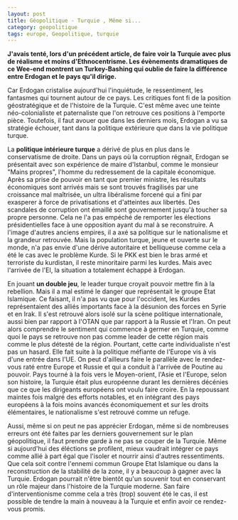```yaml
---
layout: post
title: Géopolitique - Turquie , Même si...
category: geopolitique
tags: europe, Geopolitique, turquie
---
```

**J'avais tenté, lors d'un précédent article, de faire voir la Turquie avec plus de réalisme et moins d'Ethnocentrisme. Les évènements dramatiques de ce Wee-end montrent un Turkey-Bashing qui oublie de faire la différence entre Erdogan et le pays qu'il dirige.**

Car Erdogan cristalise aujourd'hui l'inquiétude, le ressentiment, les fantasmes qui tournent autour de ce pays. Les critiques font fi de la position géostratégique et de l'histoire de la Turquie. C'est même avec une teinte néo-colonialiste et paternaliste que l'on retrouve ces positions à l'emporte pièce. Toutefois, il faut avouer que dans les derniers mois, Erdogan a vu sa stratégie échouer, tant dans la politique extérieure que dans la vie politique turque.

La **politique intérieure turque** a dérivé de plus en plus dans le conservatisme de droite. Dans un pays où la corruption régnait, Erdogan se présentait avec son expérience de maire d'Istanbul, comme le monsieur "Mains propres", l'homme du redressement de la capitale économique. Après sa prise de pouvoir en tant que premier ministre, les résultats économiques sont arrivés mais se sont trouvés fragilisés par une croissance mal maîtrisée, un ultra libéralisme forcené qui a fini par exasperer à force de privatisations et d'atteintes aux libertés. Des scandales de corruption ont émaillé sont gouvernement jusqu'à toucher sa propre personne. Cela ne l'a pas empéché de remporter les élections présidentielles face à une opposition ayant du mal à se reconstruire. A l'image d'autres anciens empires, il a axé sa politique sur le nationalisme et la grandeur retrouvée. Mais la population turque, jeune et ouverte sur le monde, n'a pas envie d'une dérive autoritaire et belliqueuse comme cela a été le cas avec le problème Kurde. Si le PKK est bien le bras armé et terroriste du kurdistan, il reste minoritaire parmi les kurdes. Mais avec l'arrivée de l'EI, la situation a totalement échappé à Erdogan.

En jouant **un double jeu**, le leader turque croyait pouvoir mettre fin à la rebellion. Mais il a mal estimé le danger que représentait le groupe Etat Islamique. Ce faisant, il n'a pas vu que pour l'occident, les Kurdes représentaient des alliés importants face à la désunion des forces en Syrie et en Irak. Il s'est retrouvé alors isolé sur la scène politique internationale, aussi bien par rapport à l'OTAN que par rapport à la Russie et l'Iran. On peut alors comprendre le sentiment qui commence à germer en Turquie, comme quoi le pays se retrouve non pas comme leader de cette région mais comme le plus détesté de la région. Pourtant, cette carte individualiste n'est pas un hasard. Elle fait suite à la politique méfiante de l'Europe vis à vis d'une entrée dans l'UE. On peut d'ailleurs faire le parallèle avec le rendez-vous raté entre Europe et Russie et qui a conduit à l'arrivée de Poutine au pouvoir. Pays tourné à la fois vers le Moyen-orient, l'Asie et l'Europe, selon son histoire, la Turquie était plus européenne durant les dernières décénies que ce que les dirigeants européens ont voulu faire croire. En la repoussant maintes fois malgré des efforts notables, et en intégrant des pays européens à la fois moins avancés économiquement et sur les droits élémentaires, le nationalisme s'est retrouvé comme un refuge.

Aussi, même si on peut ne pas apprécier Erdogan, même si de nombreuses erreurs ont été faites par les derniers gouvernement sur le plan géopolitique, il faut prendre garde à ne pas se couper de la Turquie. Même si aujourd'hui des éléctions se profilent, mieux vaudrait intégrer ce pays comme allié à part égal que l'isoler et nourrir ainsi d'autres ressentiments. Que cela soit contre l'ennemi commun Groupe Etat Islamique ou dans la reconstruction de la stabilité de la zone, il y a beaucoup à gagner avec la Turquie. Erdogan pourrait n'être bientôt qu'un souvenir tout en conservant un rôle majeur dans l'histoire de la Turquie moderne. San faire d'interventionisme comme cela a très (trop) souvent été le cas, il est possible de tendre la main à nouveau à la Turquie et enfin avoir ce rendez-vous promis.

